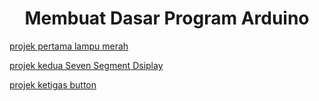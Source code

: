 <h1 align="center">Membuat Dasar Program Arduino</h1>

[projek pertama lampu merah](https://wokwi.com/projects/443085979924043777)

[projek kedua Seven Segment Dsiplay](https://wokwi.com/projects/443720720106835969)

[projek ketigas button](https://wokwi.com/projects/444520542987238401)